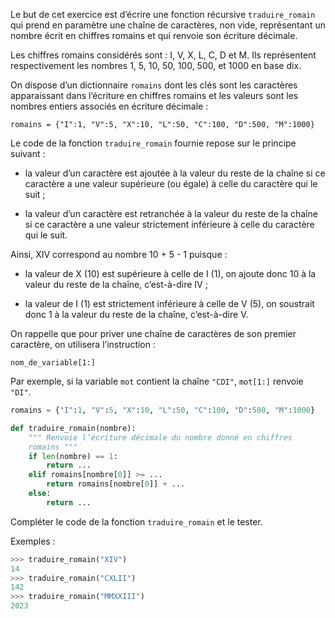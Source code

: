 Le but de cet exercice est d’écrire une fonction récursive `traduire_romain` qui prend
en paramètre une chaîne de caractères, non vide, représentant un nombre écrit en
chiffres romains et qui renvoie son écriture décimale.


Les chiffres romains considérés sont : I, V, X, L, C, D et M. Ils représentent
respectivement les nombres 1, 5, 10, 50, 100, 500, et 1000 en base dix.


On dispose d’un dictionnaire `romains` dont les clés sont les caractères apparaissant
dans l’écriture en chiffres romains et les valeurs sont les nombres entiers associés en
écriture décimale :


`romains = {"I":1, "V":5, "X":10, "L":50, "C":100, "D":500, "M":1000}`


Le code de la fonction `traduire_romain` fournie repose sur le
principe suivant :

- la valeur d’un caractère est ajoutée à la valeur du reste de la chaîne si ce
caractère a une valeur supérieure (ou égale) à celle du caractère qui le suit ;

- la valeur d’un caractère est retranchée à la valeur du reste de la chaîne si ce
caractère a une valeur strictement inférieure à celle du caractère qui le suit.

Ainsi, XIV correspond au nombre 10 + 5 - 1 puisque :

- la valeur de X (10) est supérieure à celle de I (1), on ajoute donc 10 à la valeur du
reste de la chaîne, c’est-à-dire IV ;

- la valeur de I (1) est strictement inférieure à celle de V (5), on soustrait donc 1 à
la valeur du reste de la chaîne, c’est-à-dire V.

On rappelle que pour priver une chaîne de caractères de son premier caractère, on
utilisera l’instruction :

`nom_de_variable[1:]`

Par exemple, si la variable `mot` contient la chaîne `"CDI"`, `mot[1:]` renvoie `"DI"`.

```python linenums='1'
romains = {"I":1, "V":5, "X":10, "L":50, "C":100, "D":500, "M":1000}

def traduire_romain(nombre):
    """ Renvoie l’écriture décimale du nombre donné en chiffres
    romains """
    if len(nombre) == 1:
        return ...
    elif romains[nombre[0]] >= ...
        return romains[nombre[0]] + ...
    else:
        return ...
```

Compléter le code de la fonction `traduire_romain` et le tester.

Exemples :

```python
>>> traduire_romain("XIV")
14
>>> traduire_romain("CXLII")
142
>>> traduire_romain("MMXXIII")
2023
```